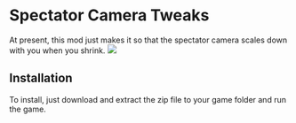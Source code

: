 # Spectator Camera Tweaks

At present, this mod just makes it so that the spectator camera scales down with you when you shrink. 
![](https://github.com/KyleTheScientist/SpectatorCamTweaks/blob/master/Demo.gif)


## Installation
To install, just download and extract the zip file to your game folder and run the game.